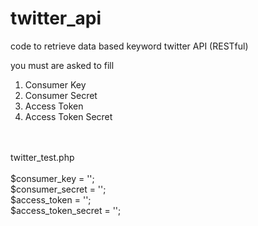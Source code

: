 # twitter_api

code to retrieve data based keyword twitter API (RESTful)

you must are asked to fill <br>
1. Consumer Key<br>
2. Consumer Secret<br>
3. Access Token<br>
4. Access Token Secret<br>

<br><br>
twitter_test.php 
<br><br>
$consumer_key = '';<br>
$consumer_secret = '';<br>
$access_token = '';<br>
$access_token_secret = '';<br>
 
